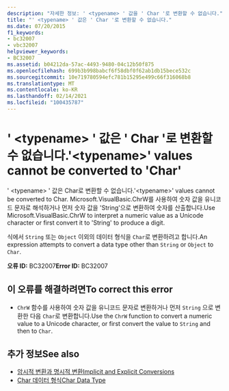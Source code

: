 ```yaml
---
description: "자세한 정보: ' <typename> ' 값을 ' Char '로 변환할 수 없습니다."
title: "' <typename> ' 값은 ' Char '로 변환할 수 없습니다."
ms.date: 07/20/2015
f1_keywords:
- bc32007
- vbc32007
helpviewer_keywords:
- BC32007
ms.assetid: b04212da-57ac-4493-9480-04c12b50f875
ms.openlocfilehash: 699b3b998babcf6f58dbf0f62ab1db15bece532c
ms.sourcegitcommit: 10e719780594efc781b15295e499c66f316068b8
ms.translationtype: MT
ms.contentlocale: ko-KR
ms.lasthandoff: 02/14/2021
ms.locfileid: "100435787"
---
```

# <a name="typename-values-cannot-be-converted-to-char"></a><span data-ttu-id="594fe-103">' \<typename> ' 값은 ' Char '로 변환할 수 없습니다.</span><span class="sxs-lookup"><span data-stu-id="594fe-103">'\<typename>' values cannot be converted to 'Char'</span></span>

<span data-ttu-id="594fe-104">' \<typename> ' 값은 Char로 변환할 수 없습니다.</span><span class="sxs-lookup"><span data-stu-id="594fe-104">'\<typename>' values cannot be converted to Char.</span></span> <span data-ttu-id="594fe-105">Microsoft.VisualBasic.ChrW를 사용하여 숫자 값을 유니코드 문자로 해석하거나 먼저 숫자 값을 'String'으로 변환하여 숫자를 산출합니다.</span><span class="sxs-lookup"><span data-stu-id="594fe-105">Use Microsoft.VisualBasic.ChrW to interpret a numeric value as a Unicode character or first convert it to 'String' to produce a digit.</span></span>  
  
 <span data-ttu-id="594fe-106">식에서 `String` 또는 `Object` 이외의 데이터 형식을 `Char`로 변환하려고 합니다.</span><span class="sxs-lookup"><span data-stu-id="594fe-106">An expression attempts to convert a data type other than `String` or `Object` to `Char`.</span></span>  
  
 <span data-ttu-id="594fe-107">**오류 ID:** BC32007</span><span class="sxs-lookup"><span data-stu-id="594fe-107">**Error ID:** BC32007</span></span>  
  
## <a name="to-correct-this-error"></a><span data-ttu-id="594fe-108">이 오류를 해결하려면</span><span class="sxs-lookup"><span data-stu-id="594fe-108">To correct this error</span></span>  
  
- <span data-ttu-id="594fe-109">`ChrW` 함수를 사용하여 숫자 값을 유니코드 문자로 변환하거나 먼저 `String` 으로 변환한 다음 `Char`로 변환합니다.</span><span class="sxs-lookup"><span data-stu-id="594fe-109">Use the `ChrW` function to convert a numeric value to a Unicode character, or first convert the value to `String` and then to `Char`.</span></span>  
  
## <a name="see-also"></a><span data-ttu-id="594fe-110">추가 정보</span><span class="sxs-lookup"><span data-stu-id="594fe-110">See also</span></span>

- [<span data-ttu-id="594fe-111">암시적 변환과 명시적 변환</span><span class="sxs-lookup"><span data-stu-id="594fe-111">Implicit and Explicit Conversions</span></span>](../programming-guide/language-features/data-types/implicit-and-explicit-conversions.md)
- [<span data-ttu-id="594fe-112">Char 데이터 형식</span><span class="sxs-lookup"><span data-stu-id="594fe-112">Char Data Type</span></span>](../language-reference/data-types/char-data-type.md)
